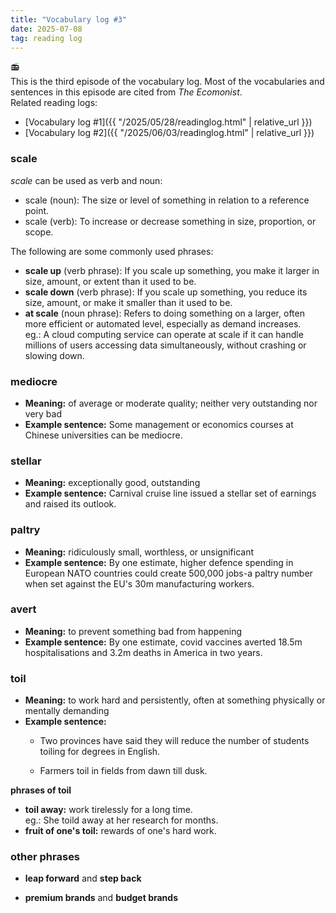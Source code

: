 ```yaml
---
title: "Vocabulary log #3"
date: 2025-07-08
tag: reading log
---
```


📻 <br>
This is the third episode of the vocabulary log. Most of the vocabularies and sentences in this episode are cited from *The Ecomonist*.<br>
Related reading logs:<br>

- [Vocabulary log #1]({{ "/2025/05/28/readinglog.html" | relative_url }})
- [Vocabulary log #2]({{ "/2025/06/03/readinglog.html" | relative_url }})

### scale

*scale* can be used as verb and noun:<br>

- scale (noun): The size or level of something in relation to a reference point.
- scale (verb): To increase or decrease something in size, proportion, or scope.

The following are some commonly used phrases:<br> 

- **scale up** (verb phrase): If you scale up something, you make it larger in size, amount, or extent than it used to be.
- **scale down** (verb phrase): If you scale up something, you reduce its size, amount, or make it smaller than it used to be. 
- **at scale** (noun phrase): Refers to doing something on a larger, often more efficient or automated level, especially as demand increases.<br>
  eg.: A cloud computing service can operate at scale if it can handle millions of users accessing data simultaneously, without crashing or slowing down.

### mediocre

- **Meaning:** of average or moderate quality; neither very outstanding nor very bad<br>
- **Example sentence:** Some management or economics courses at Chinese universities can be mediocre.<br>

### stellar

- **Meaning:** exceptionally good, outstanding<br>
- **Example sentence:** Carnival cruise line issued a stellar set of earnings and raised its outlook.<br>

### paltry

- **Meaning:** ridiculously small, worthless, or unsignificant<br>
- **Example sentence:** By one estimate, higher defence spending in European NATO countries could create 500,000 jobs-a paltry number when set against the EU's 30m manufacturing workers.<br>

### avert

- **Meaning:** to prevent something bad from happening<br>
- **Example sentence:** By one estimate, covid vaccines averted 18.5m hospitalisations and 3.2m deaths in America in two years.<br>

### toil

- **Meaning:** to work hard and persistently, often at something physically or mentally demanding<br>
- **Example sentence:** 
  - Two provinces have said they will reduce the number of students toiling for degrees in English.<br>
  
  - Farmers toil in fields from dawn till dusk.<br>

**phrases of toil** <br>

- **toil away:** work tirelessly for a long time.<br>eg.: She toild away at her research for months.
- **fruit of one's toil:** rewards of one's hard work. 

### other phrases

- **leap forward** and **step back**

- **premium brands** and **budget brands**
